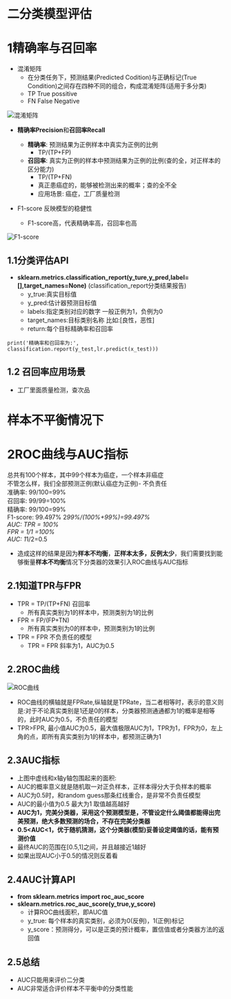 # 二分类模型评估
# 1精确率与召回率
- 混淆矩阵
    - 在分类任务下，预测结果(Predicted Codition)与正确标记(True Condition)之间存在四种不同的组合，构成混淆矩阵(适用于多分类)
    - TP True possitive
    - FN False Negative  

![混淆矩阵](https://raw.githubusercontent.com/mayu1031/CS_Notes/master/doc/%E6%9C%BA%E5%99%A8%E5%AD%A6%E4%B9%A0/%E9%80%BB%E8%BE%91%E5%9B%9E%E5%BD%92/%E6%B7%B7%E6%B7%86%E7%9F%A9%E9%98%B5.png)

- **精确率Precision**和**召回率Recall**
    - **精确率**: 预测结果为正例样本中真实为正例的比例
        - TP/(TP+FP)
    - **召回率**: 真实为正例的样本中预测结果为正例的比例(查的全，对正样本的区分能力)
        - TP/(TP+FN)
        - 真正患癌症的，能够被检测出来的概率；查的全不全
        - 应用场景: 癌症，工厂质量检测

- F1-score 反映模型的稳健性
    - F1-score高，代表精确率高，召回率也高

![F1-score](https://raw.githubusercontent.com/mayu1031/CS_Notes/master/doc/%E6%9C%BA%E5%99%A8%E5%AD%A6%E4%B9%A0/%E9%80%BB%E8%BE%91%E5%9B%9E%E5%BD%92/F1-score.png)

## 1.1分类评估API
- **sklearn.metrics.classification_report(y_ture,y_pred,label=[],target_names=None)** (classification_report分类结果报告)
    - y_true:真实目标值
    - y_pred:估计器预测目标值
    - labels:指定类别对应的数字 一般正例为1，负例为0
    - target_names:目标类别名称 比如:[良性，恶性]
    - return:每个目标精确率和召回率
```
print('精确率和召回率为:', classification.report(y_test,lr.predict(x_test)))
```
## 1.2 召回率应用场景
- 工厂里面质量检测，查次品

# 样本不平衡情况下
# 2ROC曲线与AUC指标

总共有100个样本，其中99个样本为癌症，一个样本非癌症  
不管怎么样，我们全部预测正例(默认癌症为正例)- 不负责任  
准确率: 99/100=99%  
召回率: 99/99=100%  
精确率: 99/100=99%  
F1-score: 99.497%  2*99%/(100%+99%)=99.497%  
AUC: 
TPR = 100%  
FPR = 1/1 =100%  
AUC: 1*1/2=0.5

- 造成这样的结果是因为**样本不均衡**，**正样本太多，反例太少**，我们需要找到能够衡量**样本不均衡**情况下分类器的效果引入ROC曲线与AUC指标  


## 2.1知道TPR与FPR
- TPR = TP/(TP+FN) 召回率 
    - 所有真实类别为1的样本中，预测类别为1的比例
- FPR = FP/(FP+TN)
    - 所有真实类别为0的样本中，预测类别为1的比例
- TPR = FPR 不负责任的模型
    - TPR = FPR 斜率为1，AUC为0.5

## 2.2ROC曲线  
![ROC曲线](https://raw.githubusercontent.com/mayu1031/CS_Notes/master/doc/%E6%9C%BA%E5%99%A8%E5%AD%A6%E4%B9%A0/%E9%80%BB%E8%BE%91%E5%9B%9E%E5%BD%92/ROC%E6%9B%B2%E7%BA%BF.png)  

- ROC曲线的横轴就是FPRate,纵轴就是TPRate，当二者相等时，表示的意义则是:对于不论真实类别是1还是0的样本，分类器预测通通都为1的概率是相等的，此时AUC为0.5，不负责任的模型
- TPR>FPR, 最小值AUC为0.5，最大值极限AUC为1，TPR为1，FPR为0，左上角的点，即所有真实类别为1的样本中，都预测正确为1

## 2.3AUC指标  

- 上图中虚线和x轴y轴包围起来的面积: 
- AUC的概率意义就是随机取一对正负样本，正样本得分大于负样本的概率
- AUC为0.5时，和random guess那条红线重合，是非常不负责任模型
- AUC的最小值为0.5 最大为1 取值越高越好
- **AUC为1，完美分类器，采用这个预测模型是，不管设定什么阈值都能得出完美预测，绝大多数预测的场合，不存在完美分类器**
- **0.5<AUC<1，优于随机猜测，这个分类器(模型)妥善设定阈值的话，能有预测价值**
- 最终AUC的范围在[0.5,1]之间，并且越接近1越好
- 如果出现AUC小于0.5的情况则反着看

## 2.4AUC计算API
- **from sklearn.metrics import roc_auc_score**
- **sklearn.metrics.roc_auc_score(y_true,y_score)**
    - 计算ROC曲线面积，即AUC值
    - y_true: 每个样本的真实类别，必须为0(反例)，1(正例)标记
    - y_score：预测得分，可以是正类的预计概率，置信值或者分类器方法的返回值

## 2.5总结
- AUC只能用来评价二分类
- AUC非常适合评价样本不平衡中的分类性能



